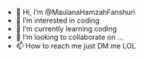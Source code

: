 - 👋 Hi, I’m @MaulanaHamzahFanshuri
- 👀 I’m interested in coding
- 🌱 I’m currently learning coding
- 💞️ I’m looking to collaborate on ...
- 📫 How to reach me just DM me LOL

<!---
MaulanaHamzahFanshuri/MaulanaHamzahFanshuri is a ✨ special ✨ repository because its `README.md` (this file) appears on your GitHub profile.
You can click the Preview link to take a look at your changes.
--->
